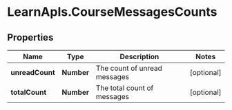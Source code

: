 # LearnApIs.CourseMessagesCounts

## Properties
Name | Type | Description | Notes
------------ | ------------- | ------------- | -------------
**unreadCount** | **Number** | The count of unread messages | [optional] 
**totalCount** | **Number** | The total count of messages | [optional] 
